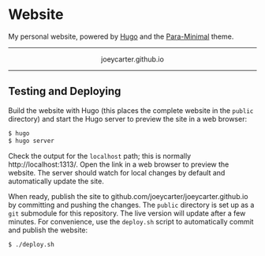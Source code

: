 # Website

My personal website, powered by [Hugo](https://gohugo.io) and the [Para-Minimal](https://github.com/joeycarter/para-minimal) theme.

---

<p style="text-align: center;">
joeycarter.github.io
</p>

---

## Testing and Deploying

Build the website with Hugo (this places the complete website in the `public` directory) and start the Hugo server to preview the site in a web browser:

```bash
$ hugo
$ hugo server
```

Check the output for the `localhost` path; this is normally http://localhost:1313/. Open the link in a web browser to preview the website. The server should watch for local changes by default and automatically update the site.

When ready, publish the site to github.com/joeycarter/joeycarter.github.io by committing and pushing the changes. The `public` directory is set up as a `git` submodule for this repository. The live version will update after a few minutes. For convenience, use the `deploy.sh` script to automatically commit and publish the website:

```bash
$ ./deploy.sh
```
